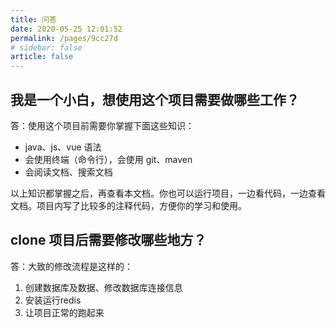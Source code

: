 ```yaml
---
title: 问答
date: 2020-05-25 12:01:52
permalink: /pages/9cc27d
# sidebar: false
article: false
---
```


## 我是一个小白，想使用这个项目需要做哪些工作？
答：使用这个项目前需要你掌握下面这些知识：
* java、js、vue 语法
* 会使用终端（命令行），会使用 git、maven
* 会阅读文档、搜索文档

以上知识都掌握之后，再查看本文档。你也可以运行项目，一边看代码，一边查看文档。项目内写了比较多的注释代码，方便你的学习和使用。

## clone 项目后需要修改哪些地方？
答：大致的修改流程是这样的：
1. 创建数据库及数据、修改数据库连接信息
2. 安装运行redis
3. 让项目正常的跑起来
